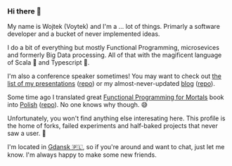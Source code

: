 ### Hi there 👋

My name is Wojtek (Voytek) and I'm a ... lot of things. Primarly a software developer and a bucket of never implemented ideas. 

I do a bit of everything but mostly Functional Programming, microsevices and formerly Big Data processing. All of that with the magificent language of Scala 🧙 and Typescript 🥶.

I'm also a conference speaker sometimes! You may want to check out [the list of my presentations](https://w.pitula.me/presentations/) ([repo](https://github.com/Krever/presentations)) or my almost-never-updated [blog](https://w.pitula.me/#blog) ([repo](https://github.com/Krever/krever.github.io)).

Some time ago I translated great [Functional Programming for Mortals](https://leanpub.com/fpmortals) book into [Polish](https://leanpub.com/fpmortals-pl) ([repo](https://github.com/Krever/fpmortals-pl)). No one knows why though. 😅

Unfortunately, you won't find anything else interesating here. This profile is the home of forks, failed experiments and half-baked projects that never saw a user. 🤷

I'm located in [Gdansk 🇵🇱](https://goo.gl/maps/7f7eFLmxBvNTzbx28), so if you're around and want to chat, just let me know. I'm always happy to make some new friends.
